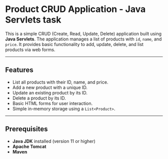 # Product CRUD Application - Java Servlets task

This is a simple CRUD (Create, Read, Update, Delete) application built using **Java Servlets**. The application manages a list of products with `id`, `name`, and `price`. It provides basic functionality to add, update, delete, and list products via web forms.

---

## Features

- List all products with their ID, name, and price.
- Add a new product with a unique ID.
- Update an existing product by its ID.
- Delete a product by its ID.
- Basic HTML forms for user interaction.
- Simple in-memory storage using a `List<Product>`.

---

## Prerequisites
- **Java JDK** installed (version 11 or higher)
- **Apache Tomcat** 
- **Maven**
